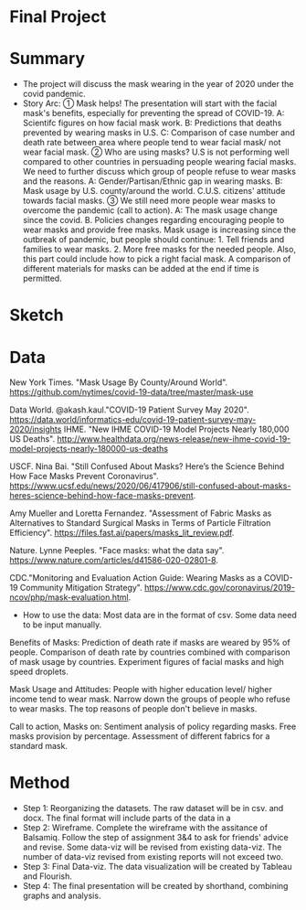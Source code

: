 # Final Project
# Summary
- The project will discuss the mask wearing in the year of 2020 under the covid pandemic. 
- Story Arc: ① Mask helps! The presentation will start with the facial mask's benefits, especially for preventing the spread of COVID-19. A: Scientifc figures on how facial mask work. B: Predictions that deaths prevented by wearing masks in U.S. C: Comparison of case number and death rate between area where people tend to wear facial mask/ not wear facial mask. 
             ② Who are using masks? U.S is not performing well compared to other countries in persuading people wearing facial masks. We need to further discuss which group of people refuse to wear masks and the reasons. A: Gender/Partisan/Ethnic gap in wearing masks. B: Mask usage by U.S. county/around the world. C.U.S. citizens' attitude towards facial masks. 
             ③ We still need more people wear masks to overcome the pandemic (call to action). A: The mask usage change since the covid. B. Policies changes regarding encouraging people to wear masks and provide free masks. Mask usage is increasing since the outbreak of pandemic, but people should continue: 1. Tell friends and families to wear masks. 2. More free masks for the needed people. Also, this part could include how to pick a right facial mask. A comparison of different materials for masks can be added at the end if time is permitted. 
             
# Sketch






# Data
New York Times. "Mask Usage By County/Around World". https://github.com/nytimes/covid-19-data/tree/master/mask-use 

Data World. @akash.kaul."COVID-19 Patient Survey May 2020". https://data.world/informatics-edu/covid-19-patient-survey-may-2020/insights 
IHME. "New IHME COVID-19 Model Projects Nearly 180,000 US Deaths". http://www.healthdata.org/news-release/new-ihme-covid-19-model-projects-nearly-180000-us-deaths

USCF. Nina Bai. "Still Confused About Masks? Here’s the Science Behind How Face Masks Prevent Coronavirus". https://www.ucsf.edu/news/2020/06/417906/still-confused-about-masks-heres-science-behind-how-face-masks-prevent.

Amy Mueller and Loretta Fernandez. "Assessment of Fabric Masks as Alternatives to Standard Surgical Masks in Terms of Particle Filtration Efficiency". https://files.fast.ai/papers/masks_lit_review.pdf. 

Nature. Lynne Peeples. "Face masks: what the data say". https://www.nature.com/articles/d41586-020-02801-8.

CDC."Monitoring and Evaluation Action Guide: Wearing Masks as a COVID-19 Community Mitigation Strategy". https://www.cdc.gov/coronavirus/2019-ncov/php/mask-evaluation.html.

- How to use the data: Most data are in the format of csv. Some data need to be input manually.

Benefits of Masks: Prediction of death rate if masks are weared by 95% of people. Comparison of death rate by countries combined with comparison of mask usage by countries. Experiment figures of facial masks and high speed droplets.

Mask Usage and Attitudes: People with higher education level/ higher income tend to wear mask. Narrow down the groups of people who refuse to wear masks. The top reasons of people don't believe in masks. 

Call to action, Masks on: Sentiment analysis of policy regarding masks. Free masks provision by percentage. Assessment of different fabrics for a standard mask. 


# Method
- Step 1: Reorganizing the datasets. The raw dataset will be in csv. and docx. The final format will include parts of the data in a 
- Step 2: Wireframe. Complete the wireframe with the assitance of Balsamiq. Follow the step of assignment 3&4 to ask for friends' advice and revise. Some data-viz will be revised from existing data-viz. The number of data-viz revised from existing reports will not exceed two. 
- Step 3: Final Data-viz. The data visualization will be created by Tableau and Flourish. 
- Step 4: The final presentation will be created by shorthand, combining graphs and analysis. 
